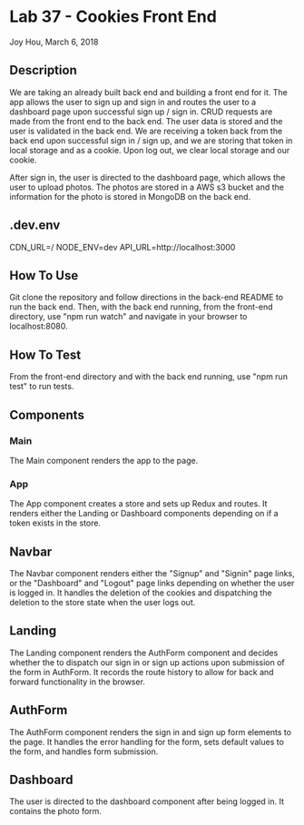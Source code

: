 # Lab 37 - Cookies Front End
Joy Hou, March 6, 2018

## Description
We are taking an already built back end and building a front end for it. The app allows the user to sign up and sign in and routes the user to a dashboard page upon successful sign up / sign in. CRUD requests are made from the front end to the back end. The user data is stored and the user is validated in the back end. We are receiving a token back from the back end upon successful sign in / sign up, and we are storing that token in local storage and as a cookie. Upon log out, we clear local storage and our cookie. 

After sign in, the user is directed to the dashboard page, which allows the user to upload photos. The photos are stored in a AWS s3 bucket and the information for the photo is stored in MongoDB on the back end. 

## .dev.env
CDN_URL=/
NODE_ENV=dev
API_URL=http://localhost:3000

## How To Use
Git clone the repository and follow directions in the back-end README to run the back end. Then, with the back end running, from the front-end directory, use "npm run watch" and navigate in your browser to localhost:8080. 

## How To Test
From the front-end directory and with the back end running, use "npm run test" to run tests.

## Components
### Main
The Main component renders the app to the page.

### App
The App component creates a store and sets up Redux and routes. It renders either the Landing or Dashboard components depending on if a token exists in the store. 

## Navbar
The Navbar component renders either the "Signup" and "Signin" page links, or the "Dashboard" and "Logout" page links depending on whether the user is logged in. It handles the deletion of the cookies and dispatching the deletion to the store state when the user logs out. 

## Landing
The Landing component renders the AuthForm component and decides whether the to dispatch our sign in or sign up actions upon submission of the form in AuthForm. It records the route history to allow for back and forward functionality in the browser. 

## AuthForm
The AuthForm component renders the sign in and sign up form elements to the page. It handles the error handling for the form, sets default values to the form, and handles form submission.

## Dashboard
The user is directed to the dashboard component after being logged in. It contains the photo form.
